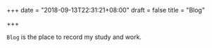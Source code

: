 +++
date = "2018-09-13T22:31:21+08:00"
draft = false
title = "Blog"

+++

`Blog` is the place to record my study and work.